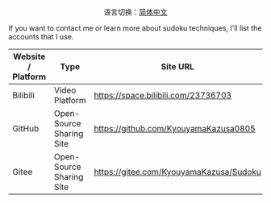 <center>语言切换：<a href="CONTACTS-zh-cn.md">简体中文</a></center>

If you want to contact me or learn more about sudoku techniques, I'll list the accounts that I use.

| Website / Platform | Type                     | Site URL                                |
| ------------------ | ------------------------ | --------------------------------------- |
| Bilibili           | Video Platform           | https://space.bilibili.com/23736703     |
| GitHub             | Open-Source Sharing Site | https://github.com/KyouyamaKazusa0805   |
| Gitee              | Open-Source Sharing Site | https://gitee.com/KyouyamaKazusa/Sudoku |
